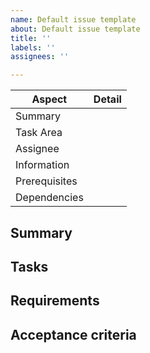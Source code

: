 ```yaml
---
name: Default issue template
about: Default issue template
title: ''
labels: ''
assignees: ''

---
```


<!-- Please fill out the relevant fields by replacing the comments with your description -->
 Aspect       | Detail
--------------|--------------
Summary       | <!-- A one-line sentence describing a complete but short summary of the task.* -->
Task Area     | <!-- Installation, Documentation, Update, ... -->
Assignee      |
Information   | <!-- Put names/emails of persons which can provide additional information (if applicable). -->
Prerequisites | <!-- Does this task require something else? (if applicable) -->
Dependencies  | <!-- Does this task depend on another task? (if applicable) -->

## Summary

## Tasks

<!-- Provide here a list of subtasks (if applicable). You can define tasks as follows:

- [ ] Task 1
- [ ] Task 2
- [ ] ...
-->

## Requirements
<!-- Provide a detailed description of the requirements. It does not have to be perfect, but detailed enough to start an informed discussion. -->

## Acceptance criteria
<!-- Define here the Definition of Done (Acceptance criteria) to evaluate the tasks compliance with the requirements as defined above. -->
